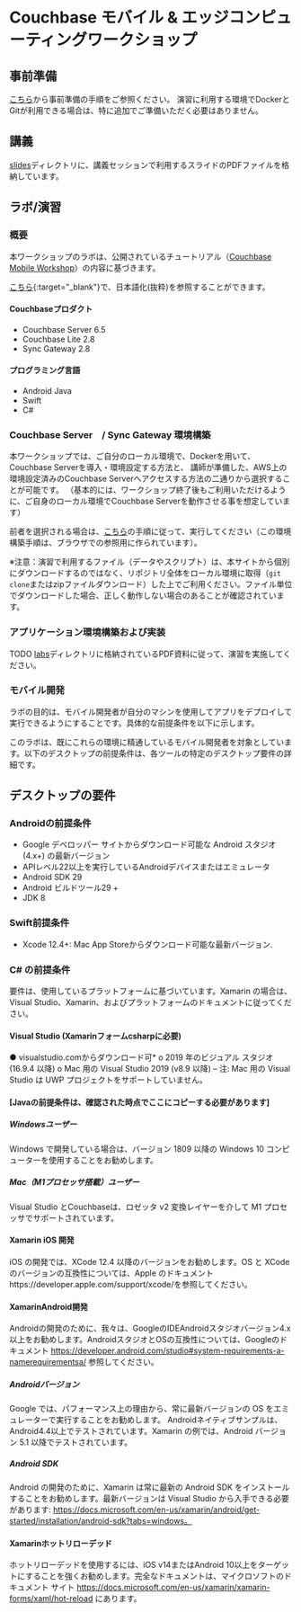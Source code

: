 # Couchbase モバイル & エッジコンピューティングワークショップ

## 事前準備

[こちら](https://github.com/YoshiyukiKono/cb-dev-days-couchbase/blob/main/labs/Lab%20-%20Prerequisite%20Steps_JP.pdf)から事前準備の手順をご参照ください。
演習に利用する環境でDockerとGitが利用できる場合は、特に追加でご準備いただく必要はありません。

## 講義
[slides](./slides)ディレクトリに、講義セッションで利用するスライドのPDFファイルを格納しています。

## ラボ/演習

### 概要
本ワークショップのラボは、公開されているチュートリアル（[Couchbase Mobile Workshop](https://docs.couchbase.com/tutorials/mobile-travel-sample/introduction.html)）の内容に基づきます。

[こちら](./tutorials/README.md){:target="_blank"}で、日本語化(抜粋)を参照することができます。

#### Couchbaseプロダクト
- Couchbase Server 6.5
- Couchbase Lite 2.8
- Sync Gateway 2.8


#### プログラミング言語
- Android Java
- Swift
- C#

### Couchbase Server　/ Sync Gateway 環境構築

本ワークショップでは、ご自分のローカル環境で、Dockerを用いて、Couchbase Serverを導入・環境設定する方法と、
講師が準備した、AWS上の環境設定済みのCouchbase Serverへアクセスする方法の二通りから選択することが可能です。
（基本的には、ワークショップ終了後もご利用いただけるように、ご自身のローカル環境でCouchbase Serverを動作させる事を想定しています）

前者を選択される場合は、[こちら](./docs)の手順に従って、実行してください（この環境構築手順は、ブラウザでの参照用に作られています）。

※注意：演習で利用するファイル（データやスクリプト）は、本サイトから個別にダウンロードするのではなく、リポジトリ全体をローカル環境に取得（`git clone`またはzipファイルダウンロード）した上でご利用ください。ファイル単位でダウンロードした場合、正しく動作しない場合のあることが確認されています。

### アプリケーション環境構築および実装

TODO [labs](./labs)ディレクトリに格納されているPDF資料に従って、演習を実施してください。

### モバイル開発

ラボの目的は、モバイル開発者が自分のマシンを使用してアプリをデプロイして実行できるようにすることです。具体的な前提条件を以下に示します。


このラボは、既にこれらの環境に精通しているモバイル開発者を対象としています。以下のデスクトップの前提条件は、各ツールの特定のデスクトップ要件の詳細です。


## デスクトップの要件



### Androidの前提条件

-	Google デベロッパー サイトからダウンロード可能な Android スタジオ (4.x+) の最新バージョン
-	APIレベル22以上を実行しているAndroidデバイスまたはエミュレータ
-	Android SDK 29
-	Android ビルドツール29 +
-	JDK 8

### Swift前提条件
-	Xcode 12.4+: Mac App Storeからダウンロード可能な最新バージョン.

### C# の前提条件
要件は、使用しているプラットフォームに基づいています。Xamarin の場合は、Visual Studio、Xamarin、およびプラットフォームのドキュメントに従ってください。

#### Visual Studio (Xamarinフォームcsharpに必要)
●	visualstudio.comからダウンロード可*
o	2019 年のビジュアル スタジオ (16.9.4 以降)
o	Mac 用の Visual Studio 2019 (v8.9 以降) – 注: Mac 用の Visual Studio は UWP プロジェクトをサポートしていません。

#### [Javaの前提条件は、確認された時点でここにコピーする必要があります]


##### Windowsユーザー
Windows で開発している場合は、バージョン 1809 以降の Windows 10 コンピューターを使用することをお勧めします。

##### Mac（M1プロセッサ搭載）ユーザー
Visual Studio とCouchbaseは、ロゼッタ v2 変換レイヤーを介して M1 プロセッサでサポートされています。

#### Xamarin iOS 開発
iOS の開発では、XCode 12.4 以降のバージョンをお勧めします。OS と XCode のバージョンの互換性については、Apple のドキュメントhttps://developer.apple.com/support/xcode/を参照してください。

#### XamarinAndroid開発
Androidの開発のために、我々は、GoogleのIDEAndroidスタジオバージョン4.x以上をお勧めします。AndroidスタジオとOSの互換性については、Googleのドキュメント https://developer.android.com/studio#system-requirements-a-namerequirementsa/ 参照してください。

##### Androidバージョン
Google では、パフォーマンス上の理由から、常に最新バージョンの OS をエミュレーターで実行することをお勧めします。
Androidネイティブサンプルは、Android4.4以上でテストされています。Xamarin の例では、Android バージョン 5.1 以降でテストされています。

##### Android SDK
Android の開発のために、Xamarin は常に最新の Android SDK をインストールすることをお勧めします。最新バージョンは Visual Studio から入手できる必要があります: https://docs.microsoft.com/en-us/xamarin/android/get-started/installation/android-sdk?tabs=windows。

#### Xamarinホットリローデッド
ホットリローデッドを使用するには、iOS v14またはAndroid 10以上をターゲットにすることを強くお勧めします。完全なドキュメントは、マイクロソフトのドキュメント サイト https://docs.microsoft.com/en-us/xamarin/xamarin-forms/xaml/hot-reload にあります。


